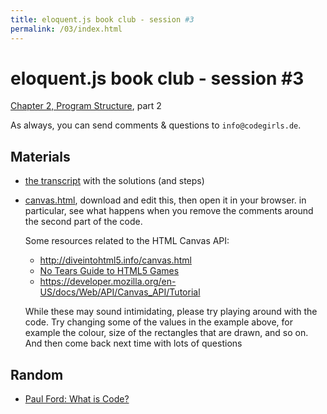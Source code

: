 ```yaml
---
title: eloquent.js book club - session #3
permalink: /03/index.html
---
```


# eloquent.js book club - session #3

[Chapter 2, Program Structure](http://eloquentjavascript.net/02_program_structure.html), part 2

As always, you can send comments & questions to `info@codegirls.de`.

## Materials

- [the transcript](./transcript.html) with the solutions (and steps)
- [canvas.html](./canvas.html), download and edit this, then open it
    in your browser.  in particular, see what happens when you remove
    the comments around the second part of the code.

    Some resources related to the HTML Canvas API:

    - <http://diveintohtml5.info/canvas.html>
    - [No Tears Guide to HTML5 Games](http://www.html5rocks.com/en/tutorials/canvas/notearsgame/)
    - <https://developer.mozilla.org/en-US/docs/Web/API/Canvas_API/Tutorial>

    While these may sound intimidating, please try playing around with
    the code.  Try changing some of the values in the example above,
    for example the colour, size of the rectangles that are drawn,
    and so on.  And then come back next time with lots of questions

## Random

- [Paul Ford: What is Code?](http://www.bloomberg.com/graphics/2015-paul-ford-what-is-code/)
